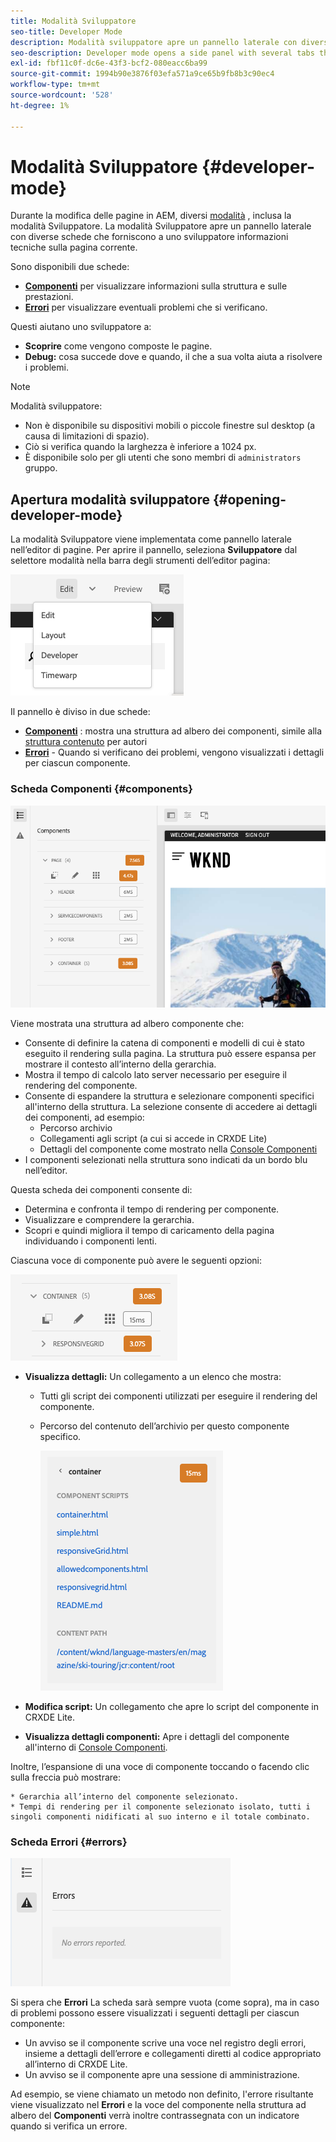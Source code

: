 ```yaml
---
title: Modalità Sviluppatore
seo-title: Developer Mode
description: Modalità sviluppatore apre un pannello laterale con diverse schede che forniscono a uno sviluppatore informazioni sulla pagina corrente
seo-description: Developer mode opens a side panel with several tabs that provide a developer with information about the current page
exl-id: fbf11c0f-dc6e-43f3-bcf2-080eacc6ba99
source-git-commit: 1994b90e3876f03efa571a9ce65b9fb8b3c90ec4
workflow-type: tm+mt
source-wordcount: '528'
ht-degree: 1%

---
```


# Modalità Sviluppatore {#developer-mode}

Durante la modifica delle pagine in AEM, diversi [modalità](/help/sites-cloud/authoring/fundamentals/environment-tools.md#page-modes) , inclusa la modalità Sviluppatore. La modalità Sviluppatore apre un pannello laterale con diverse schede che forniscono a uno sviluppatore informazioni tecniche sulla pagina corrente.

Sono disponibili due schede:

* **[Componenti](#components)** per visualizzare informazioni sulla struttura e sulle prestazioni.
* **[Errori](#errors)** per visualizzare eventuali problemi che si verificano.

Questi aiutano uno sviluppatore a:

* **Scoprire** come vengono composte le pagine.
* **Debug:** cosa succede dove e quando, il che a sua volta aiuta a risolvere i problemi.

>[!NOTE]
>
>Modalità sviluppatore:
>
>* Non è disponibile su dispositivi mobili o piccole finestre sul desktop (a causa di limitazioni di spazio).
>  * Ciò si verifica quando la larghezza è inferiore a 1024 px.
>* È disponibile solo per gli utenti che sono membri di `administrators` gruppo.

## Apertura modalità sviluppatore {#opening-developer-mode}

La modalità Sviluppatore viene implementata come pannello laterale nell’editor di pagine. Per aprire il pannello, seleziona **Sviluppatore** dal selettore modalità nella barra degli strumenti dell’editor pagina:

![Apertura della modalità sviluppatore](assets/developer-mode.png)

Il pannello è diviso in due schede:

* **[Componenti](#components)** : mostra una struttura ad albero dei componenti, simile alla [struttura contenuto](/help/sites-cloud/authoring/fundamentals/environment-tools.md#content-tree) per autori
* **[Errori](#errors)** - Quando si verificano dei problemi, vengono visualizzati i dettagli per ciascun componente.

### Scheda Componenti {#components}

![Scheda Componenti](assets/developer-mode-components-tab.png)

Viene mostrata una struttura ad albero componente che:

* Consente di definire la catena di componenti e modelli di cui è stato eseguito il rendering sulla pagina. La struttura può essere espansa per mostrare il contesto all’interno della gerarchia.
* Mostra il tempo di calcolo lato server necessario per eseguire il rendering del componente.
* Consente di espandere la struttura e selezionare componenti specifici all&#39;interno della struttura. La selezione consente di accedere ai dettagli dei componenti, ad esempio:
   * Percorso archivio
   * Collegamenti agli script (a cui si accede in CRXDE Lite)
   * Dettagli del componente come mostrato nella [Console Componenti](/help/sites-cloud/authoring/features/components-console.md)
* I componenti selezionati nella struttura sono indicati da un bordo blu nell’editor.

Questa scheda dei componenti consente di:

* Determina e confronta il tempo di rendering per componente.
* Visualizzare e comprendere la gerarchia.
* Scopri e quindi migliora il tempo di caricamento della pagina individuando i componenti lenti.

Ciascuna voce di componente può avere le seguenti opzioni:

![Esempio di componente in modalità sviluppatore](assets/developer-mode-component-example.png)

* **Visualizza dettagli:** Un collegamento a un elenco che mostra:
   * Tutti gli script dei componenti utilizzati per eseguire il rendering del componente.
   * Percorso del contenuto dell’archivio per questo componente specifico.

     ![Visualizza dettagli](assets/developer-mode-view-details.png)

* **Modifica script:** Un collegamento che apre lo script del componente in CRXDE Lite.

* **Visualizza dettagli componenti:** Apre i dettagli del componente all&#39;interno di [Console Componenti](/help/sites-cloud/authoring/features/components-console.md).

Inoltre, l’espansione di una voce di componente toccando o facendo clic sulla freccia può mostrare:

    * Gerarchia all’interno del componente selezionato.
    * Tempi di rendering per il componente selezionato isolato, tutti i singoli componenti nidificati al suo interno e il totale combinato.

### Scheda Errori {#errors}

![Scheda Errori](assets/developer-mode-errors-tab.png)

Si spera che **Errori** La scheda sarà sempre vuota (come sopra), ma in caso di problemi possono essere visualizzati i seguenti dettagli per ciascun componente:

* Un avviso se il componente scrive una voce nel registro degli errori, insieme a dettagli dell’errore e collegamenti diretti al codice appropriato all’interno di CRXDE Lite.
* Un avviso se il componente apre una sessione di amministrazione.

Ad esempio, se viene chiamato un metodo non definito, l&#39;errore risultante viene visualizzato nel **Errori** e la voce del componente nella struttura ad albero del **Componenti** verrà inoltre contrassegnata con un indicatore quando si verifica un errore.
